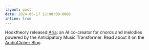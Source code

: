 ```yaml
---
layout: post
date: 2024-06-17 12:00:00-0000
inline: true
---
```


Hooktheory released <a href="https://www.hooktheory.com/hookpad/aria">Aria</a>: an AI co-creator for chords and melodies powered by the Anticipatory Music Transformer. Read about it on the <a href="https://www.audiocipher.com/post/hooktheory">AudioCipher Blog</a>.
